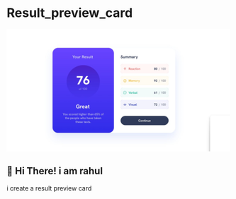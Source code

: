 # Result_preview_card
![](./assets/images/desig-preview.png)
## 👋 Hi There! i am rahul
i create a result preview card 
